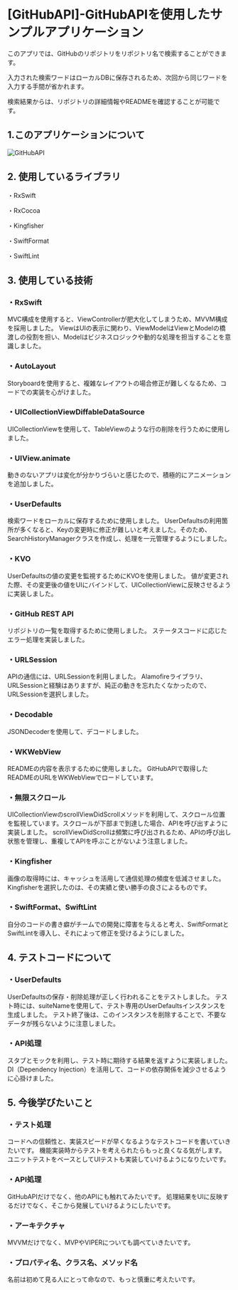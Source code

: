 # [GitHubAPI]-GitHubAPIを使用したサンプルアプリケーション
このアプリでは、GitHubのリポジトリをリポジトリ名で検索することができます。

入力された検索ワードはローカルDBに保存されるため、次回から同じワードを入力する手間が省かれます。

検索結果からは、リポジトリの詳細情報やREADMEを確認することが可能です。
## 1.このアプリケーションについて
![GitHubAPI](https://github.com/tibita11/GitHubAPI/assets/108079580/b6c53cd1-a798-46e6-bb97-6a39b1b3c050)

## 2. 使用しているライブラリ
・RxSwift

・RxCocoa

・Kingfisher

・SwiftFormat

・SwiftLint
## 3. 使用している技術
### ・RxSwift

MVC構成を使用すると、ViewControllerが肥大化してしまうため、MVVM構成を採用しました。
ViewはUIの表示に関わり、ViewModelはViewとModelの橋渡しの役割を担い、Modelはビジネスロジックや動的な処理を担当することを意識しました。

### ・AutoLayout

Storyboardを使用すると、複雑なレイアウトの場合修正が難しくなるため、コードでの実装を心がけました。

### ・UICollectionViewDiffableDataSource

UICollectionViewを使用して、TableViewのような行の削除を行うために使用しました。

### ・UIView.animate

動きのないアプリは変化が分かりづらいと感じたので、積極的にアニメーションを追加しました。

### ・UserDefaults

検索ワードをローカルに保存するために使用しました。
UserDefaultsの利用箇所が多くなると、Keyの変更時に修正が難しいと考えました。そのため、SearchHistoryManagerクラスを作成し、処理を一元管理するようにしました。

### ・KVO

UserDefaultsの値の変更を監視するためにKVOを使用しました。
値が変更された際、その変更後の値をUIにバインドして、UICollectionViewに反映させるように実装しました。

### ・GitHub REST API

リポジトリの一覧を取得するために使用しました。
ステータスコードに応じたエラー処理を実装しました。

### ・URLSession

APIの通信には、URLSessionを利用しました。
Alamofireライブラリ、URLSessionと経験はありますが、純正の動きを忘れたくなかったので、URLSessionを選択しました。

### ・Decodable
JSONDecoderを使用して、デコードしました。

### ・WKWebView

READMEの内容を表示するために使用しました。
GitHubAPIで取得したREADMEのURLをWKWebViewでロードしています。

### ・無限スクロール

UICollectionViewのscrollViewDidScrollメソッドを利用して、スクロール位置を監視しています。スクロールが下部まで到達した場合、APIを呼び出すように実装しました。
scrollViewDidScrollは頻繁に呼び出されるため、APIの呼び出し状態を管理し、重複してAPIを呼ぶことがないよう注意しました。

### ・Kingfisher

画像の取得時には、キャッシュを活用して通信処理の頻度を低減させました。
Kingfisherを選択したのは、その実績と使い勝手の良さによるものです。

### ・SwiftFormat、SwiftLint
自分のコードの書き癖がチームでの開発に障害を与えると考え、SwiftFormatとSwiftLintを導入し、それによって修正を受けるようにしました。
## 4. テストコードについて
### ・UserDefaults

UserDefaultsの保存・削除処理が正しく行われることをテストしました。
テスト時には、suiteNameを使用して、テスト専用のUserDefaultsインスタンスを生成しました。
テスト終了後は、このインスタンスを削除することで、不要なデータが残らないように注意しました。

### ・API処理

スタブとモックを利用し、テスト時に期待する結果を返すように実装しました。
DI（Dependency Injection）を活用して、コードの依存関係を減少させるように心掛けました。
## 5. 今後学びたいこと
### ・テスト処理

コードへの信頼性と、実装スピードが早くなるようなテストコードを書いていきたいです。
機能実装時からテストを考えられたらもっと良くなる気がします。
ユニットテストをベースとしてUIテストも実装していけるようになりたいです。

### ・API処理

GitHubAPIだけでなく、他のAPIにも触れてみたいです。
処理結果をUIに反映するだけでなく、そこから発展していけるようにしたいです。

### ・アーキテクチャ

MVVMだけでなく、MVPやVIPERについても調べていきたいです。

### ・プロパティ名、クラス名、メソッド名

名前は初めて見る人にとって命なので、もっと慎重に考えたいです。
